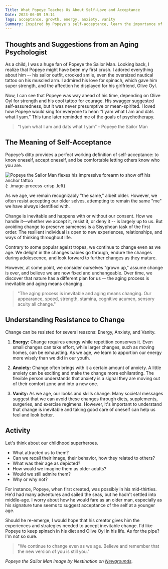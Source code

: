 ```yaml
---
Title: What Popeye Teaches Us About Self-Love and Acceptance
Date: 2023-06-09 19:14
Tags: acceptance, growth, energy, anxiety, vanity
Summary: Inspired by Popeye's self-acceptance, learn the importance of embracing inevitable age-related changes, and how we resist due to energy, anxiety, and vanity, while reflecting on our childhood heroes' adaptations as they age.
---
```


## Thoughts and Suggestions from an Aging Psychologist

As a child, I was a huge fan of Popeye the Sailor Man. Looking back, I realize that Popeye might have been my first crush. I adored everything about him -- his sailor outfit, crooked smile, even the oversized nautical tattoo on his muscled arm. I admired his love for spinach, which gave him super strength, and the affection he displayed for his girlfriend, Olive Oyl.

Now, I can see that Popeye was way ahead of his time, depending on Olive Oyl for strength and his cool tattoo for courage. His swagger suggested self-assuredness, but it was never presumptive or mean-spirited. I loved how Popeye would sing for everyone to hear: “I yam what I am and dats what I yam.” This tune later reminded me of the goals of psychotherapy.

> “I yam what I am and dats what I yam” - Popeye the Sailor Man

## The Meaning of Self-Acceptance

Popeye’s ditty provides a perfect working definition of self-acceptance: to know oneself, accept oneself, and be comfortable letting others know who you are.

![Popeye the Sailor Man flexes his impressive forearm to show off his anchor tattoo]({static}/images/852494_nestination_popeye-the-sailor-man-tight.png){: .image-process-crisp .left}

As we age, we remain recognizably "the same," albeit older. However, we often resist accepting our older selves, attempting to remain the same "me" we have always identified with.

Change is inevitable and happens with or without our consent. How we handle it—whether we accept it, resist it, or deny it -- is largely up to us. But avoiding change to preserve sameness is a Sisyphean task of the first order. The resilient individual is open to new experiences, relationships, and ways of thinking throughout life.

Contrary to some popular ageist tropes, we continue to change even as we age. We delight in the changes babies go through, endure the changes during adolescence, and look forward to further changes as they mature.

However, at some point, we consider ourselves "grown up," assume change is over, and believe we are now fixed and unchangeable. Over time, we discover that nature has a different plan for us -- the aging process is inevitable and aging means changing.

> "The aging process is inevitable and aging means changing. Our appearance, speed, strength, stamina, cognitive acumen, sensory acuity all change."

## Understanding Resistance to Change

Change can be resisted for several reasons: Energy, Anxiety, and Vanity.

1. **Energy:** Change requires energy while repetition conserves it. Even small changes can take effort, while larger changes, such as moving homes, can be exhausting. As we age, we learn to apportion our energy more wisely than we did in our youth.

2. **Anxiety:** Change often brings with it a certain amount of anxiety. A little anxiety can be exciting and make the change more exhilarating. The flexible person understands that anxiety is a signal they are moving out of their comfort zone and into a new one.

3. **Vanity:** As we age, our looks and skills change. Many societal messages suggest that we can avoid these changes through diets, supplements, surgeries, and exercise regimens. However, it's important to understand that change is inevitable and taking good care of oneself can help us feel and look better.

## Activity

Let's think about our childhood superheroes.

* What attracted us to them?
* Can we recall their image, their behavior, how they related to others?
* What was their age as depicted?
* How would we imagine them as older adults?
* Would we still admire them?
* Why or why not?

For instance, Popeye, when first created, was possibly in his mid-thirties. He'd had many adventures and sailed the seas, but he hadn't settled into middle-age. I worry about how he would fare as an older man, especially as his signature tune seems to suggest acceptance of the self at a younger age.

Should he re-emerge, I would hope that his creator gives him the experiences and strategies needed to accept inevitable change. I'd like Popeye to keep spinach in his diet and Olive Oyl in his life. As for the pipe? I'm not so sure.

> "We continue to change even as we age. Believe and remember that the new version of you is still you."

_Popeye the Sailor Man image by Nestination on [Newgrounds](https://www.newgrounds.com/art/view/nestination/popeye-the-sailor-man)._
